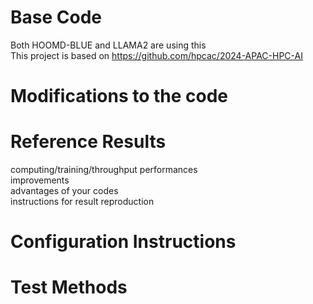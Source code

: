 # Base Code
Both HOOMD-BLUE and LLAMA2 are using this  
This project is based on https://github.com/hpcac/2024-APAC-HPC-AI 
# Modifications to the code

# Reference Results
computing/training/throughput performances  
improvements  
advantages of your codes  
instructions for result reproduction

# Configuration Instructions

# Test Methods
